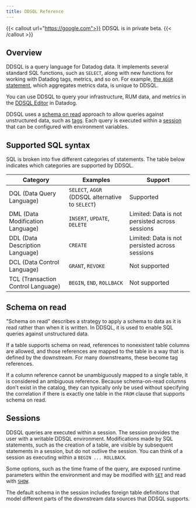 ```yaml
---
title: DDSQL Reference
---
```


{{< callout url="https://google.com">}}
DDSQL is in private beta.
{{< /callout >}}

## Overview

DDSQL is a query language for Datadog data. It implements several standard SQL functions, such as `SELECT`, along with new functions for working with Datadog tags, metrics, and so on. For example, [the `AGGR` statement][5], which aggregates metrics data, is unique to DDSQL.

You can use DDSQL to query your infrastructure, RUM data, and metrics in the [DDSQL Editor][2] in Datadog.

DDSQL uses a [schema on read](#schema-on-read) approach to allow queries against unstructured data, such as [tags][1]. Each query is executed within a [session](#sessions) that can be configured with environment variables.

## Supported SQL syntax

SQL is broken into five different categories of statements. The table below indicates which categories are supported by DDSQL.

| Category   | Examples    | Support      |
|------------|-------------|--------------|
| DQL (Data Query Language)   | `SELECT`, `AGGR` (DDSQL alternative to `SELECT`) | Supported    |
| DML (Data Modification Language)  | `INSERT`, `UPDATE`, `DELETE`   | Limited: Data is not persisted across sessions |
| DDL (Data Description Language)  | `CREATE`   | Limited: Data is not persisted across sessions |
| DCL (Data Control Language)        | `GRANT`, `REVOKE`   | Not supported       |
| TCL (Transaction Control Language) | `BEGIN`, `END`, `ROLLBACK`  | Not supported     |

## Schema on read

"Schema on read" describes a strategy to apply a schema to data as it is read rather than when it is written. In DDSQL, it is used to enable SQL queries against unstructured data.

If a table supports schema on read, references to nonexistent table columns are allowed, and those references are mapped to the table in a way that is defined by the downstream. For many downstreams, these become tag references.

If a column reference cannot be unambiguously mapped to a single table, it is considered an ambiguous reference. Because schema-on-read columns don't exist in the catalog, they can typically only be used without specifying the correlation if there is exactly one table in the `FROM` clause that supports schema on read.

## Sessions

DDSQL queries are executed within a session. The session provides the user with a writable DDSQL environment. Modifications made by SQL statements, such as the creation of a table, are visible by subsequent statements in a session, but do not outlive the session. You can think of a session as executing within a `BEGIN ... ROLLBACK`.

Some options, such as the time frame of the query, are exposed runtime parameters within the environment and may be modified with [`SET`][3] and read with [`SHOW`][4].

The default schema in the session includes foreign table definitions that model different parts of the downstream data sources that DDSQL supports.

[1]: /dashboards/ddsql_editor/reference/tags
[2]: /dashboards/ddsql_editor
[3]: /dashboards/ddsql_editor/reference/statements/#set
[4]: /dashboards/ddsql_editor/reference/statements/#show
[5]: /dashboards/ddsql_editor/reference/statements/#aggr